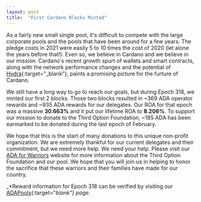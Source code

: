 ```yaml
---
layout: post
title:  "First Cardano Blocks Minted"
---
```

As a fairly new small single pool, it's difficult to compete with the large corporate pools and the pools that have been around for a few years.  The pledge costs in 2021 were easily 5 to 10 times the cost of 2020 (let alone the years before that!).  Even so, we believe in Cardano and we believe in our mission.  Cardano's recent growth spurt of wallets and smart contracts, along with the network performance changes and the potential of [Hydra](https://iohk.io/en/blog/posts/2022/02/03/implementing-hydra-heads-the-first-step-towards-the-full-hydra-vision/){:target="_blank"}, paints a promising picture for the furture of Cardano.   

We still have a long way to go to reach our goals, but during Epoch 318, we minted our first 2 blocks.  Those two blocks resulted in ~369 ADA operator rewards and ~935 ADA rewards for our delegates.  Our ROA for that epoch was a massive **30.663%** and it put our lifetime ROA to **8.206%**.  To support our mission to donate to the Third Option Foundation, ~185 ADA has been earmarked to be donated during the last epoch of February.

We hope that this is the start of many donations to this unique non-profit organization.  We are extremely thankful for our current delegates and their commitment, but we need more help.  We need your help.  Please visit our [ADA for Warriors](https://adaforwarriors.io/) website for more information about the Third Option Foundation and our pool.  We hope that you will join us in helping to honor the sacrifice that these warriors and their families have made for our country.

_*Reward information for Epoch 318 can be verified by visiting our [ADAPools](https://adapools.org/pool/b6063f0f2fa05d98132f15defed4c69c06ea61451b4ea4cea0ce1b80#tab-rewards){:target="_blank"} page._